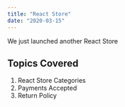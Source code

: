 ```yaml
---
title: "React Store"
date: "2020-03-15"
---
```


We just launched another React Store

## Topics Covered

1. React Store Categories
2. Payments Accepted
3. Return Policy
